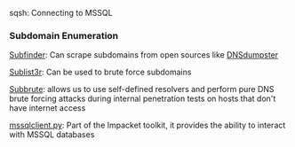 sqsh: Connecting to MSSQL

### Subdomain Enumeration

[Subfinder](https://github.com/projectdiscovery/subfinder): Can scrape subdomains from open sources like [DNSdumpster](https://dnsdumpster.com/)

[Sublist3r](https://github.com/aboul3la/Sublist3r): Can be used to brute force subdomains

[Subbrute](https://github.com/TheRook/subbrute): allows us to use self-defined resolvers and perform pure DNS brute forcing attacks during internal penetration tests on hosts that don't have internet access

[mssqlclient.py](https://github.com/SecureAuthCorp/impacket/blob/master/examples/mssqlclient.py): Part of the Impacket toolkit, it provides the ability to interact with MSSQL databases